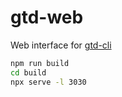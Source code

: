 # gtd-web
Web interface for [gtd-cli](https://github.com/AndrewCloete/gtd-cli)

```sh
npm run build
cd build
npx serve -l 3030
```
